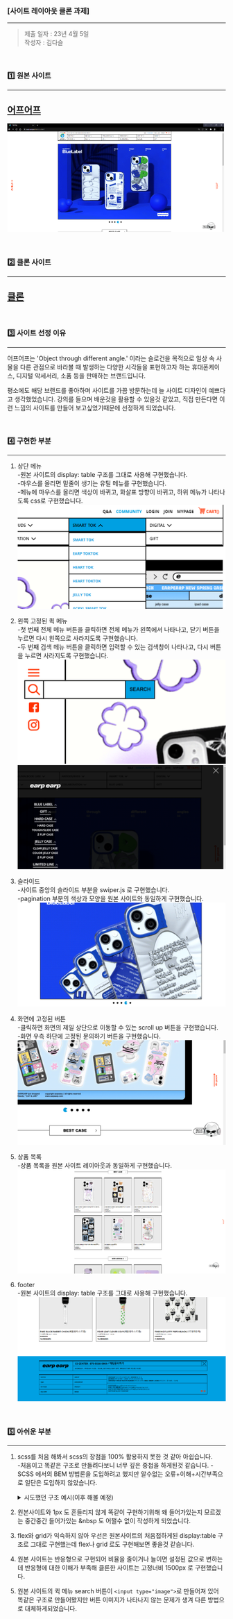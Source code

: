 ### [사이트 레이아웃 클론 과제]
---

>제출 일자 : 23년 4월 5일   
작성자 : 김다슬

<br>

### :one: 원본 사이트 
---

## [어프어프](https://earpearp.com/index.html)

![image](/screenshots/earpearp_full.png)

<br>

### :two: 클론 사이트 
---
## [클론](https://beautiful-sunflower-e9dfb0.netlify.app/)

<br>

### :three: 사이트 선정 이유
---
어프어프는 'Object through different angle.' 이라는 슬로건을 목적으로 일상 속 사물을 다른 관점으로 바라볼 때 발생하는 다양한 시각들을 표현하고자 하는 휴대폰케이스, 디지털 악세서리, 소품 등을 판매하는 브랜드입니다. 

평소에도 해당 브랜드를 좋아하며 사이트를 가끔 방문하는데 늘 사이트 디자인이 예쁘다고 생각했었습니다. 강의를 들으며 배운것을 활용할 수 있을것 같았고, 직접 만든다면 이런 느낌의 사이트를 만들어 보고싶었기때문에 선정하게 되었습니다. 

<br>

### :four: 구현한 부분
---
1. 상단 메뉴  
-원본 사이트의 display: table 구조를 그대로 사용해 구현했습니다.  
-마우스를 올리면 밑줄이 생기는 유틸 메뉴를 구현했습니다.    
-메뉴에 마우스를 올리면 색상이 바뀌고, 화살표 방향이 바뀌고,
하위 메뉴가 나타나도록 css로 구현했습니다. 
![image](/screenshots/header.png)  

2. 왼쪽 고정된 퀵 메뉴  
-첫 번째 전체 메뉴 버튼을 클릭하면 전체 메뉴가 왼쪽에서 나타나고, 닫기 버튼을 누르면 다시 왼쪽으로 사라지도록 구현했습니다.   
-두 번째 검색 메뉴 버튼을 클릭하면 입력할 수 있는 검색창이 나타나고, 다시 버튼을 누르면 사라지도록 구현했습니다.
![image](/screenshots/quick_btns_search.png)
![image](/screenshots/total.png)   

3. 슬라이드   
-사이트 중앙의 슬라이드 부분을 swiper.js 로 구현했습니다.  
-pagination 부분의 색상과 모양을 원본 사이트와 동일하게 구현했습니다.  
![image](/screenshots/slide.png)    

4. 화면에 고정된 버튼   
-클릭하면 화면의 제일 상단으로 이동할 수 있는 scroll up 버튼을 구현했습니다.  
-화면 우측 하단에 고정된 문의하기 버튼을 구현했습니다.  
![image](/screenshots/fixed.png)  

5. 상품 목록  
-상품 목록을 원본 사이트 레이아웃과 동일하게 구현했습니다.  
![image](/screenshots/product.png)  

6. footer  
-원본 사이트의 display: table 구조를 그대로 사용해 구현했습니다. 
![image](/screenshots/footer.png)

<br>

### :five: 아쉬운 부분
---
1. scss를 처음 해봐서 scss의 장점을 100% 활용하지 못한 것 같아 아쉽습니다.  
-처음이고 똑같은 구조로 만들려다보니 너무 깊은 중첩을 하게된것 같습니다.
-SCSS 에서의 BEM 방법론을 도입하려고 했지만 알수없는 오류+이해+시간부족으로 일단은 도입하지 않았습니다. 
      <details>
      <summary>시도했던 구조 예시(이후 해볼 예정)</summary>

      ```html
      <nav class="nav">
        <ul class="nav__menu">
          <li class="nav__item">
            <a class="nav__link"></a>
          </li>
          <li class="nav__item nav--active">
            <a class="nav__link"></a>
          </li>
        </ul>
      </nav>
      ```
      ```css
      .nav {
        ...
        &__menu {
          ...
        }
        &__item {
          ...
        }
        &__link {
          ...
        }
        &--active {
          ...
        }
      }
      ```
      </details>    

2. 원본사이트와 1px 도 흔들리지 않게 똑같이 구현하기위해 왜 들어가있는지 모르겠는 중간중간 들어가있는 &nbsp 도 어쩔수 없이 작성하게 되었습니다.  
3. flex와 grid가 익숙하지 않아 우선은 원본사이트의 처음접하게된 display:table 구조로 그대로 구현했는데 flex나 grid 로도 구현해보면 좋을것 같습니다.
4. 원본 사이트는 반응형으로 구현되어 비율을 줄이거나 늘이면 설정된 값으로 변하는데 반응형에 대한 이해가 부족해 클론한 사이트는 고정너비 1500px 로 구현했습니다.  
5. 원본 사이트의 퀵 메뉴 search 버튼이 `<input type="image">`로 만들어져 있어 똑같은 구조로 만들어봤지만 버튼 이미지가 나타나지 않는 문제가 생겨 다른 방법으로 대체하게되었습니다.     